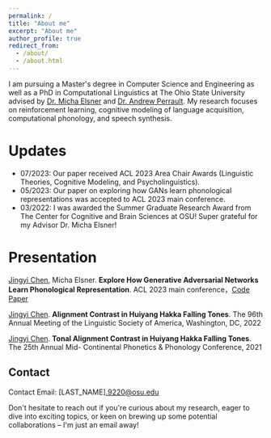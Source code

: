 ```yaml
---
permalink: /
title: "About me"
excerpt: "About me"
author_profile: true
redirect_from: 
  - /about/
  - /about.html
---
```


I am pursuing a Master's degree in Computer Science and Engineering as well as a PhD in Computational Linguistics at The Ohio State University advised by [Dr. Micha Elsner](https://u.osu.edu/elsner.14/) and [Dr. Andrew Perrault](https://aperrault.github.io). My research focuses on reinforcement learning, cognitive modeling of language acquisition, computational phonology, and speech synthesis.

Updates
======
* 07/2023: Our paper received ACL 2023 Area Chair Awards (Linguistic Theories, Cognitive Modeling, and Psycholinguistics).
* 05/2023: Our paper on exploring how GANs learn phonological representations was accepted to ACL 2023 main conference.
* 03/2022: I was awarded the Summer Graduate Research Award from The Center for Cognitive and Brain Sciences at OSU! Super grateful for my Advisor Dr. Micha Elsner! 


Presentation
======
<u>Jingyi Chen</u>, Micha Elsner. **Explore How Generative Adversarial Networks Learn Phonological Representation**. ACL 2023 main conference，[Code](https://github.com/DeliJingyiC/wavegan_phonology.git) [Paper](https://aclanthology.org/2023.acl-long.175.pdf)

<u>Jingyi Chen</u>. **Alignment Contrast in Huiyang Hakka Falling Tones**. The 96th Annual Meeting of the Linguistic Society of America, Washington, DC, 2022

<u>Jingyi Chen</u>. **Tonal Alignment Contrast in Huiyang Hakka Falling Tones**. The 25th Annual Mid- Continental Phonetics & Phonology Conference, 2021

Contact
------
Contact
Email: [LAST_NAME].9220@osu.edu

Don't hesitate to reach out if you're curious about my research, eager to dive into exciting topics, or keen on brewing up some potential collaborations – I'm just an email away!


